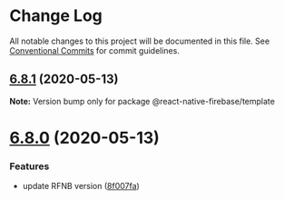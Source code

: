 # Change Log

All notable changes to this project will be documented in this file.
See [Conventional Commits](https://conventionalcommits.org) for commit guidelines.

## [6.8.1](https://github.com/invertase/react-native-firebase/compare/@react-native-firebase/template@6.8.0...@react-native-firebase/template@6.8.1) (2020-05-13)

**Note:** Version bump only for package @react-native-firebase/template

# [6.8.0](https://github.com/invertase/react-native-firebase/compare/@react-native-firebase/template@6.8.0...@react-native-firebase/template@6.8.0) (2020-05-13)

### Features

- update RFNB version ([8f007fa](https://github.com/invertase/react-native-firebase/commit/8f007fa97aa8025520098a234118a15293eb1c55))
